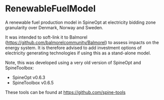 # RenewableFuelModel

A renewable fuel production model in SpineOpt at electricity bidding zone granularity over Denmark, Norway and Sweden.

It was intended to soft-link it to Balmorel (https://github.com/balmorelcommunity/Balmorel) to assess impacts on the energy system.
It is therefore advised to add investment options of electricity generating technologies if using this as a stand-alone model.

Note, this was developed using a very old version of SpineOpt and SpineToolbox:
- SpineOpt v0.6.3
- SpineToolbox v0.6.5

These tools can be found at https://github.com/spine-tools
